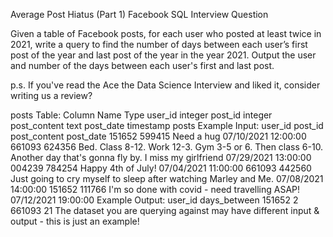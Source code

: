 Average Post Hiatus (Part 1)
Facebook SQL Interview Question

Given a table of Facebook posts, for each user who posted at least twice in 2021, write a query to find the number of days between each user’s first post of the year and last post of the year in the year 2021. Output the user and number of the days between each user's first and last post.

p.s. If you've read the Ace the Data Science Interview and liked it, consider writing us a review?

posts Table:
Column Name	Type
user_id	integer
post_id	integer
post_content	text
post_date	timestamp
posts Example Input:
user_id	post_id	post_content	post_date
151652	599415	Need a hug	07/10/2021 12:00:00
661093	624356	Bed. Class 8-12. Work 12-3. Gym 3-5 or 6. Then class 6-10. Another day that's gonna fly by. I miss my girlfriend	07/29/2021 13:00:00
004239	784254	Happy 4th of July!	07/04/2021 11:00:00
661093	442560	Just going to cry myself to sleep after watching Marley and Me.	07/08/2021 14:00:00
151652	111766	I'm so done with covid - need travelling ASAP!	07/12/2021 19:00:00
Example Output:
user_id	days_between
151652	2
661093	21
The dataset you are querying against may have different input & output - this is just an example!
